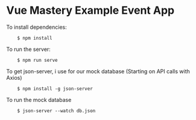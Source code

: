 # Vue Mastery Example Event App

To install dependencies:

```
    $ npm install
```

To run the server:

```
    $ npm run serve
```

To get json-server, i use for our mock database (Starting on API calls with Axios)

```
    $ npm install -g json-server
```

To run the mock database

```
    $ json-server --watch db.json
```
